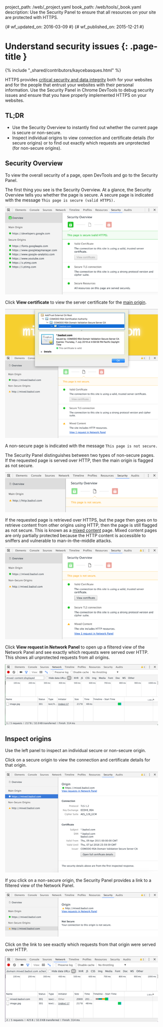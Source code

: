 project_path: /web/_project.yaml
book_path: /web/tools/_book.yaml
description: Use the Security Panel to ensure that all resources on your  site are protected with HTTPS.

{# wf_updated_on: 2016-03-09 #}
{# wf_published_on: 2015-12-21 #}

# Understand security issues {: .page-title }

{% include "_shared/contributors/kaycebasques.html" %}

HTTPS provides [critical security and data integrity][why-https] 
both for your websites and for the people that entrust your websites 
with their personal information. Use the Security Panel in Chrome DevTools 
to debug security issues and ensure that you have properly implemented 
HTTPS on your websites.


## TL;DR
- Use the Security Overview to instantly find out whether the current page is secure or non-secure.
- Inspect individual origins to view connection and certificate details (for secure origins) or to find out exactly which requests are unprotected (for non-secure origins).


## Security Overview

To view the overall security of a page, open DevTools and go to the 
Security Panel. 

The first thing you see is the Security Overview. At a glance, the 
Security Overview tells you whether the page is secure. A secure page is 
indicated with the message `This page is secure (valid HTTPS).`

![security overview, secure page](images/overview-secure.png)

Click **View certificate** to view the server certificate for the 
[main origin][same-origin-policy]. 

![view certificate](images/view-certificate.png)

A non-secure page is indicated with the message `This page is not secure.`

The Security Panel distinguishes between two types of non-secure pages. 
If the requested page is served over HTTP, then the main origin is flagged as 
not secure. 

![security overview, non-secure main origin](images/overview-non-secure.png)

If the requested page is retrieved over HTTPS, but the page then goes on 
to retrieve content from other origins using HTTP, then the page is still 
flagged as not secure. This is known as a [mixed content][mixed-content] 
page. Mixed content pages are only partially protected because the HTTP 
content is accessible to sniffers and vulnerable to man-in-the-middle attacks. 

![security overview, mixed content](images/overview-mixed.png)

Click **View request in Network Panel** to open up a filtered view of the 
Network Panel and see exactly which requests were served over HTTP. This shows 
all unprotected requests from all origins. 

![network panel, non-secure resources, all origins](images/network-all.png)

## Inspect origins

Use the left panel to inspect an individual secure or non-secure origin. 

Click on a secure origin to view the connection and certificate details for 
that origin.

![origin details, secure](images/origin-detail-secure.png)

If you click on a non-secure origin, the Security Panel provides a link to a filtered view of the Network Panel. 

![origin details, non-secure](images/origin-detail-non-secure.png)

Click on the link to see exactly which requests from that origin were 
served over HTTP. 

![network panel, non-secure resources, one origin](images/network-one.png)





[mixed-content]: https://developers.google.com/web/fundamentals/security/prevent-mixed-content/what-is-mixed-content
[same-origin-policy]: https://en.wikipedia.org/wiki/Same-origin_policy
[why-https]: https://developers.google.com/web/fundamentals/security/encrypt-in-transit/why-https
